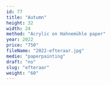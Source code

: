 ```yaml
---
id: 77
title: "Autumn"
height: 32
width: 24
method: "Acrylic on Hahnemühle paper"
year: 2022
price: "750"
fileName: "2022-efteraar.jpg"
medie: "paperpainting"
draft: "no"
slug: "efteraar"
weight: "60"
---
```

